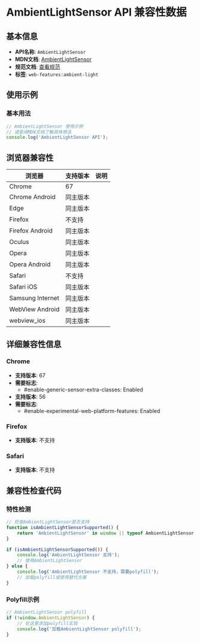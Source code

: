 # AmbientLightSensor API 兼容性数据

## 基本信息

- **API名称**: `AmbientLightSensor`
- **MDN文档**: [AmbientLightSensor](https://developer.mozilla.org/docs/Web/API/AmbientLightSensor)
- **规范文档**: [查看规范](https://w3c.github.io/ambient-light/#ambient-light-sensor-interface)
- **标签**: `web-features:ambient-light`

## 使用示例

### 基本用法

```javascript
// AmbientLightSensor 使用示例
// 请查阅MDN文档了解具体用法
console.log('AmbientLightSensor API');
```

## 浏览器兼容性

| 浏览器 | 支持版本 | 说明 |
|--------|----------|------|
| Chrome | 67 |  |
| Chrome Android | 同主版本 |  |
| Edge | 同主版本 |  |
| Firefox | 不支持 |  |
| Firefox Android | 同主版本 |  |
| Oculus | 同主版本 |  |
| Opera | 同主版本 |  |
| Opera Android | 同主版本 |  |
| Safari | 不支持 |  |
| Safari iOS | 同主版本 |  |
| Samsung Internet | 同主版本 |  |
| WebView Android | 同主版本 |  |
| webview_ios | 同主版本 |  |

## 详细兼容性信息

### Chrome

- **支持版本**: 67
- **需要标志**: 
  - #enable-generic-sensor-extra-classes: Enabled
- **支持版本**: 56
- **需要标志**: 
  - #enable-experimental-web-platform-features: Enabled

### Firefox

- **支持版本**: 不支持

### Safari

- **支持版本**: 不支持

## 兼容性检查代码

### 特性检测

```javascript
// 检查AmbientLightSensor是否支持
function isAmbientLightSensorSupported() {
    return 'AmbientLightSensor' in window || typeof AmbientLightSensor !== 'undefined';
}

if (isAmbientLightSensorSupported()) {
    console.log('AmbientLightSensor 支持');
    // 使用AmbientLightSensor
} else {
    console.log('AmbientLightSensor 不支持，需要polyfill');
    // 加载polyfill或使用替代方案
}
```

### Polyfill示例

```javascript
// AmbientLightSensor polyfill
if (!window.AmbientLightSensor) {
    // 在这里添加polyfill实现
    console.log('加载AmbientLightSensor polyfill');
}
```

